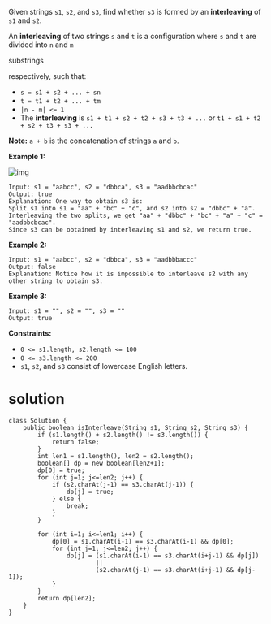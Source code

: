 Given strings `s1`, `s2`, and `s3`, find whether `s3` is formed by an **interleaving** of `s1` and `s2`.

An **interleaving** of two strings `s` and `t` is a configuration where `s` and `t` are divided into `n` and `m` 

substrings

 respectively, such that:



- `s = s1 + s2 + ... + sn`
- `t = t1 + t2 + ... + tm`
- `|n - m| <= 1`
- The **interleaving** is `s1 + t1 + s2 + t2 + s3 + t3 + ...` or `t1 + s1 + t2 + s2 + t3 + s3 + ...`

**Note:** `a + b` is the concatenation of strings `a` and `b`.

 

**Example 1:**

![img](https://assets.leetcode.com/uploads/2020/09/02/interleave.jpg)

```
Input: s1 = "aabcc", s2 = "dbbca", s3 = "aadbbcbcac"
Output: true
Explanation: One way to obtain s3 is:
Split s1 into s1 = "aa" + "bc" + "c", and s2 into s2 = "dbbc" + "a".
Interleaving the two splits, we get "aa" + "dbbc" + "bc" + "a" + "c" = "aadbbcbcac".
Since s3 can be obtained by interleaving s1 and s2, we return true.
```

**Example 2:**

```
Input: s1 = "aabcc", s2 = "dbbca", s3 = "aadbbbaccc"
Output: false
Explanation: Notice how it is impossible to interleave s2 with any other string to obtain s3.
```

**Example 3:**

```
Input: s1 = "", s2 = "", s3 = ""
Output: true
```

 

**Constraints:**

- `0 <= s1.length, s2.length <= 100`
- `0 <= s3.length <= 200`
- `s1`, `s2`, and `s3` consist of lowercase English letters.

# solution

```
class Solution {
    public boolean isInterleave(String s1, String s2, String s3) {
        if (s1.length() + s2.length() != s3.length()) {
			return false;
		}
        int len1 = s1.length(), len2 = s2.length();
        boolean[] dp = new boolean[len2+1];
        dp[0] = true;
        for (int j=1; j<=len2; j++) {
            if (s2.charAt(j-1) == s3.charAt(j-1)) {
                dp[j] = true;
            } else {
                break;
            }
        }

        for (int i=1; i<=len1; i++) {
            dp[0] = s1.charAt(i-1) == s3.charAt(i-1) && dp[0];
            for (int j=1; j<=len2; j++) {
                dp[j] = (s1.charAt(i-1) == s3.charAt(i+j-1) && dp[j])
                        ||
                        (s2.charAt(j-1) == s3.charAt(i+j-1) && dp[j-1]);
            }
        }
        return dp[len2];
    }
}
```

